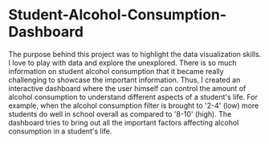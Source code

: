 # Student-Alcohol-Consumption-Dashboard
The purpose behind this project was to highlight the data visualization skills. I love to play with data and explore the 
unexplored. There is so much information on student alcohol consumption that it became really challenging to showcase the important information. Thus,
I created an interactive dashboard where the user himself can control the amount of alcohol consumption to understand different aspects of a student's life.
For example, when the alcohol consumption filter is brought to '2-4' (low) more students do well in school overall as compared to '8-10' (high). The 
dashboard tries to bring out all the important factors affecting alcohol consumption in a student's life.
